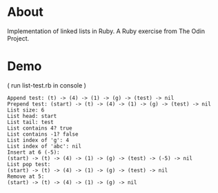 
# About
Implementation of linked lists in Ruby. A Ruby exercise from The Odin Project.

# Demo
( run list-test.rb in console )
```shell
Append test: (t) -> (4) -> (1) -> (g) -> (test) -> nil
Prepend test: (start) -> (t) -> (4) -> (1) -> (g) -> (test) -> nil
List size: 6
List head: start
List tail: test
List contains 4? true
List contains -1? false
List index of 'g': 4
List index of 'abc': nil
Insert at 6 (-5):
(start) -> (t) -> (4) -> (1) -> (g) -> (test) -> (-5) -> nil
List pop test:
(start) -> (t) -> (4) -> (1) -> (g) -> (test) -> nil
Remove at 5:
(start) -> (t) -> (4) -> (1) -> (g) -> nil
